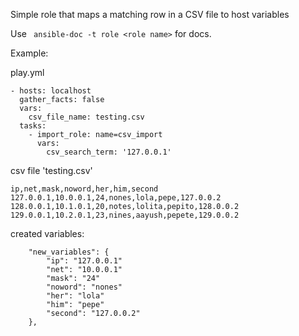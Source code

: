 Simple role that maps a matching row in a CSV file to host variables

Use ``` ansible-doc -t role <role name>``` for docs.

Example:

play.yml
```
- hosts: localhost
  gather_facts: false
  vars:
    csv_file_name: testing.csv
  tasks:
    - import_role: name=csv_import
      vars:
        csv_search_term: '127.0.0.1'
```

csv file 'testing.csv'
```
ip,net,mask,noword,her,him,second
127.0.0.1,10.0.0.1,24,nones,lola,pepe,127.0.0.2
128.0.0.1,10.1.0.1,20,notes,lolita,pepito,128.0.0.2
129.0.0.1,10.2.0.1,23,nines,aayush,pepete,129.0.0.2

```

created variables:
```
    "new_variables": {
        "ip": "127.0.0.1"
        "net": "10.0.0.1"
        "mask": "24"
        "noword": "nones"
        "her": "lola"
        "him": "pepe"
        "second": "127.0.0.2"
    },
```
